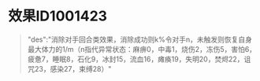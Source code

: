 # 效果ID1001423
> "des":"消除对手回合类效果，消除成功则k%令对手n，未触发则恢复自身最大体力的1/m（n指代异常状态：麻痹0，中毒1，烧伤2，冻伤5，害怕6，疲惫7，睡眠8，石化9，冰封15，流血16，瘫痪19，失明20，焚烬22，诅咒23，感染27，束缚28）"

